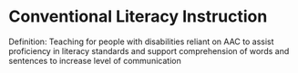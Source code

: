 # Conventional Literacy Instruction

Definition: Teaching for people with disabilities reliant on AAC to assist proficiency in literacy standards and support comprehension of words and sentences to increase level of communication